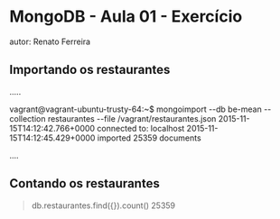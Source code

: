 # MongoDB - Aula 01 - Exercício
autor: Renato Ferreira

## Importando os restaurantes

.....

vagrant@vagrant-ubuntu-trusty-64:~$ mongoimport --db be-mean --collection restaurantes --file /vagrant/restaurantes.json 
2015-11-15T14:12:42.766+0000	connected to: localhost
2015-11-15T14:12:45.429+0000	imported 25359 documents

....

## Contando os restaurantes
> db.restaurantes.find({}).count()
25359
